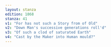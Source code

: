 ```yaml
---
layout: stanza
edition: 1868
stanza: 41
v1: "For has not such a Story from of Old"
v2: "Down Man's successive generations roll'd"
v3: "Of such a clod of saturated Earth"
v4: "Cast by the Maker into Human mould?"
---
```

